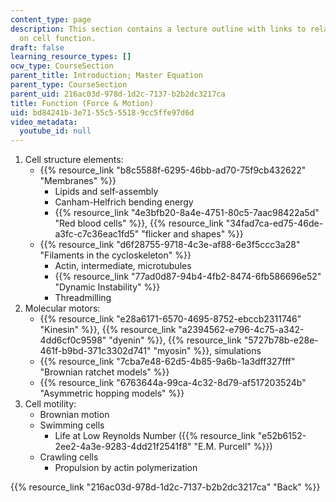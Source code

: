 ```yaml
---
content_type: page
description: This section contains a lecture outline with links to related materials
  on cell function.
draft: false
learning_resource_types: []
ocw_type: CourseSection
parent_title: Introduction; Master Equation
parent_type: CourseSection
parent_uid: 216ac03d-978d-1d2c-7137-b2b2dc3217ca
title: Function (Force & Motion)
uid: bd84241b-3e71-55c5-5518-9cc5ffe97d6d
video_metadata:
  youtube_id: null
---
```

1. Cell structure elements:
    - {{% resource_link "b8c5588f-6295-46bb-ad70-75f9cb432622" "Membranes" %}}
        - Lipids and self-assembly
        - Canham-Helfrich bending energy
        - {{% resource_link "4e3bfb20-8a4e-4751-80c5-7aac98422a5d" "Red blood cells" %}}, {{% resource_link "34fad7ca-ed75-46de-a3fc-c7c36eac1fd5" "flicker and shapes" %}}
    - {{% resource_link "d6f28755-9718-4c3e-af88-6e3f5ccc3a28" "Filaments in the cycloskeleton" %}}
        - Actin, intermediate, microtubules
        - {{% resource_link "77ad0d87-94b4-4fb2-8474-6fb586696e52" "Dynamic Instability" %}}
        - Threadmilling
2. Molecular motors:
    - {{% resource_link "e28a6171-6570-4695-8752-ebccb2311746" "Kinesin" %}}, {{% resource_link "a2394562-e796-4c75-a342-4dd6cf0c9598" "dyenin" %}}, {{% resource_link "5727b78b-e28e-461f-b9bd-371c3302d741" "myosin" %}}, simulations
    - {{% resource_link "7cba7e48-62d5-4b85-9a6b-1a3dff327fff" "Brownian ratchet models" %}}
    - {{% resource_link "6763644a-99ca-4c32-8d79-af517203524b" "Asymmetric hopping models" %}}
3. Cell motility:
    - Brownian motion
    - Swimming cells
        - Life at Low Reynolds Number ({{% resource_link "e52b6152-2ee2-4a3e-9283-4dd21f2541f8" "E.M. Purcell" %}})
    - Crawling cells
        - Propulsion by actin polymerization

{{% resource_link "216ac03d-978d-1d2c-7137-b2b2dc3217ca" "Back" %}}